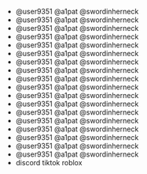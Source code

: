 - @user9351 @a1pat @swordinherneck
- @user9351 @a1pat @swordinherneck
- @user9351 @a1pat @swordinherneck
- @user9351 @a1pat @swordinherneck
- @user9351 @a1pat @swordinherneck
- @user9351 @a1pat @swordinherneck
- @user9351 @a1pat @swordinherneck
- @user9351 @a1pat @swordinherneck
- @user9351 @a1pat @swordinherneck
- @user9351 @a1pat @swordinherneck
- @user9351 @a1pat @swordinherneck
- @user9351 @a1pat @swordinherneck
- @user9351 @a1pat @swordinherneck
- @user9351 @a1pat @swordinherneck
- @user9351 @a1pat @swordinherneck
- @user9351 @a1pat @swordinherneck
- @user9351 @a1pat @swordinherneck
- @user9351 @a1pat @swordinherneck
- discord   tiktok roblox 
